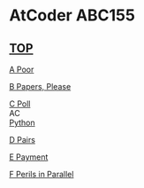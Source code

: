 # AtCoder ABC155  

## [TOP](https://atcoder.jp/contests/abc155)  

[A Poor](https://atcoder.jp/contests/abc155/tasks/abc155_a)   

[](https://atcoder.jp/contests/abc155/submissions/)  

[B Papers, Please](https://atcoder.jp/contests/abc155/tasks/abc155_b)   

[](https://atcoder.jp/contests/abc155/submissions/)  

[C Poll](https://atcoder.jp/contests/abc155/tasks/abc155_c)   
AC  
[Python](https://atcoder.jp/contests/abc155/submissions/15727555)  

[D Pairs](https://atcoder.jp/contests/abc155/tasks/abc155_d)   

[](https://atcoder.jp/contests/abc155/submissions/)  

[E Payment](https://atcoder.jp/contests/abc155/tasks/abc155_e)   

[](https://atcoder.jp/contests/abc155/submissions/)  

[F Perils in Parallel](https://atcoder.jp/contests/abc155/tasks/abc155_f)   

[](https://atcoder.jp/contests/abc155/submissions/)  

